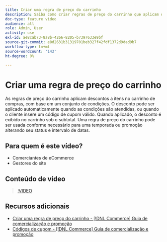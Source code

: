 ```yaml
---
title: Criar uma regra de preço do carrinho
description: Saiba como criar regras de preço do carrinho que aplicam descontos no carrinho de compras com base em um conjunto de condições.
doc-type: feature video
audience: all
role: Admin, User
activity: use
exl-id: ae8cab73-8a8b-4266-8205-b7397633e9bf
source-git-commit: e8d2631b31319701beb327f42fdf1372d9dad9b7
workflow-type: tm+mt
source-wordcount: '143'
ht-degree: 0%

---
```


# Criar uma regra de preço do carrinho

As regras de preço do carrinho aplicam descontos a itens no carrinho de compras, com base em um conjunto de condições. O desconto pode ser aplicado automaticamente quando as condições são atendidas, ou quando o cliente insere um código de cupom válido. Quando aplicado, o desconto é exibido no carrinho sob o subtotal. Uma regra de preço do carrinho pode ser usada conforme necessário para uma temporada ou promoção alterando seu status e intervalo de datas.

## Para quem é este vídeo?

- Comerciantes de eCommerce
- Gestores do site

## Conteúdo de vídeo

>[!VIDEO](https://video.tv.adobe.com/v/343835?quality=12&learn=on)

## Recursos adicionais

- [Criar uma regra de preço do carrinho - [!DNL Commerce] Guia de comercialização e promoção](https://experienceleague.adobe.com/docs/commerce-admin/marketing/promotions/cart-rules/price-rules-cart-create.html)
- [Códigos de cupom - [!DNL Commerce] Guia de comercialização e promoção](https://experienceleague.adobe.com/docs/commerce-admin/marketing/promotions/cart-rules/price-rules-cart-coupon.html)
